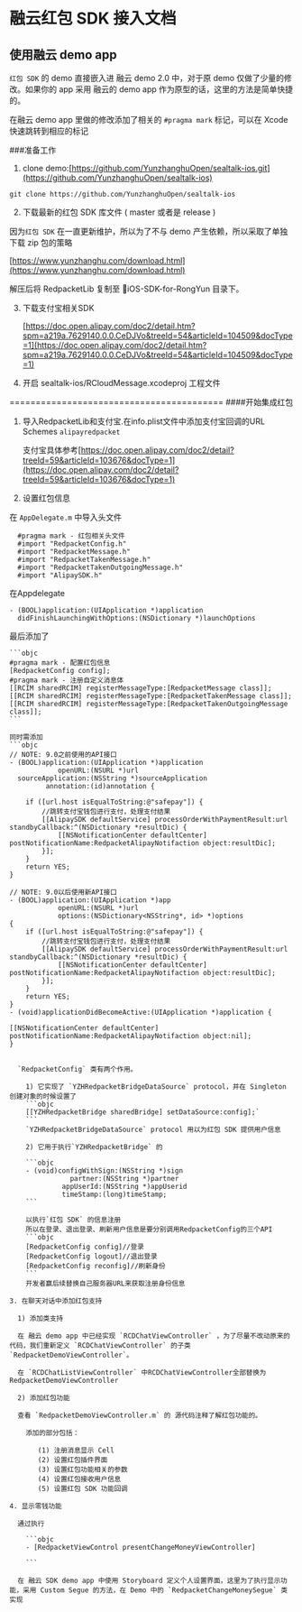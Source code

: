 融云红包 SDK 接入文档
=================

使用融云 demo app
------------------

  `红包 SDK` 的 demo 直接嵌入进 融云 demo 2.0 中，对于原 demo 仅做了少量的修改。如果你的 app 采用 融云的 demo app 作为原型的话，这里的方法是简单快捷的。

  在融云 demo app 里做的修改添加了相关的 `#pragma mark` 标记，可以在 Xcode 快速跳转到相应的标记

###准备工作

1. clone demo:[https://github.com/YunzhanghuOpen/sealtalk-ios.git](https://github.com/YunzhanghuOpen/sealtalk-ios)

  `git clone https://github.com/YunzhanghuOpen/sealtalk-ios`


2. 下载最新的红包 SDK 库文件 ( master 或者是 release )

  因为`红包 SDK` 在一直更新维护，所以为了不与 demo 产生依赖，所以采取了单独下载 zip 包的策略

  [https://www.yunzhanghu.com/download.html](https://www.yunzhanghu.com/download.html)

  解压后将 RedpacketLib 复制至 iOS-SDK-for-RongYun 目录下。
  
3. 下载支付宝相关SDK

    [https://doc.open.alipay.com/doc2/detail.htm?spm=a219a.7629140.0.0.CeDJVo&treeId=54&articleId=104509&docType=1](https://doc.open.alipay.com/doc2/detail.htm?spm=a219a.7629140.0.0.CeDJVo&treeId=54&articleId=104509&docType=1)
    
4. 开启 sealtalk-ios/RCloudMessage.xcodeproj 工程文件

=========================================
####开始集成红包
1. 导入RedpacketLib和支付宝.在info.plist文件中添加支付宝回调的URL Schemes `alipayredpacket`

    支付宝具体参考[https://doc.open.alipay.com/doc2/detail?treeId=59&articleId=103676&docType=1](https://doc.open.alipay.com/doc2/detail?treeId=59&articleId=103676&docType=1)
2. 设置红包信息

  在 `AppDelegate.m` 中导入头文件
  ```objc
    #pragma mark - 红包相关头文件
    #import "RedpacketConfig.h"
    #import "RedpacketMessage.h"
    #import "RedpacketTakenMessage.h"
    #import "RedpacketTakenOutgoingMessage.h"
    #import "AlipaySDK.h"
  ```
  在Appdelegate
  ```objc
  - (BOOL)application:(UIApplication *)application
    didFinishLaunchingWithOptions:(NSDictionary *)launchOptions
  ```

  最后添加了

    ```objc
    #pragma mark - 配置红包信息
    [RedpacketConfig config];
    #pragma mark - 注册自定义消息体
    [[RCIM sharedRCIM] registerMessageType:[RedpacketMessage class]];
    [[RCIM sharedRCIM] registerMessageType:[RedpacketTakenMessage class]];
    [[RCIM sharedRCIM] registerMessageType:[RedpacketTakenOutgoingMessage class]];
    ```

    同时需添加
    ```objc
    // NOTE: 9.0之前使用的API接口
    - (BOOL)application:(UIApplication *)application
                openURL:(NSURL *)url
      sourceApplication:(NSString *)sourceApplication
             annotation:(id)annotation {
        
        if ([url.host isEqualToString:@"safepay"]) {
            //跳转支付宝钱包进行支付，处理支付结果
            [[AlipaySDK defaultService] processOrderWithPaymentResult:url standbyCallback:^(NSDictionary *resultDic) {
                [[NSNotificationCenter defaultCenter] postNotificationName:RedpacketAlipayNotifaction object:resultDic];
            }];
        }
        return YES;
    }
    
    // NOTE: 9.0以后使用新API接口
    - (BOOL)application:(UIApplication *)app
                openURL:(NSURL *)url
                options:(NSDictionary<NSString*, id> *)options
    {
        if ([url.host isEqualToString:@"safepay"]) {
            //跳转支付宝钱包进行支付，处理支付结果
            [[AlipaySDK defaultService] processOrderWithPaymentResult:url standbyCallback:^(NSDictionary *resultDic) {
                [[NSNotificationCenter defaultCenter] postNotificationName:RedpacketAlipayNotifaction object:resultDic];
            }];
        }
        return YES;
    }
    - (void)applicationDidBecomeActive:(UIApplication *)application {
    
    [[NSNotificationCenter defaultCenter] postNotificationName:RedpacketAlipayNotifaction object:nil];
    }
```

  `RedpacketConfig` 类有两个作用。

    1) 它实现了 `YZHRedpacketBridgeDataSource` protocol，并在 Singleton 创建对象的时候设置了
    ```objc
    [[YZHRedpacketBridge sharedBridge] setDataSource:config];`
    ```
    `YZHRedpacketBridgeDataSource` protocol 用以为红包 SDK 提供用户信息

    2) 它用于执行`YZHRedpacketBridge` 的

    ```objc
    - (void)configWithSign:(NSString *)sign
               partner:(NSString *)partner
             appUserId:(NSString *)appUserid
             timeStamp:(long)timeStamp;
    ```

    以执行`红包 SDK` 的信息注册
    所以在登录、退出登录、刷新用户信息是要分别调用RedpacketConfig的三个API
    ```objc
    [RedpacketConfig config]//登录
    [RedpacketConfig logout]//退出登录
    [RedpacketConfig reconfig]//刷新身份
    ```
    开发者赢后续替换自己服务器URL来获取注册身份信息

3. 在聊天对话中添加红包支持

  1) 添加类支持

  在 融云 demo app 中已经实现 `RCDChatViewController` ，为了尽量不改动原来的代码，我们重新定义 `RCDChatViewController` 的子类 `RedpacketDemoViewController`。

  在 `RCDChatListViewController` 中RCDChatViewController全部替换为RedpacketDemoViewController
      
  2) 添加红包功能

  查看 `RedpacketDemoViewController.m` 的 源代码注释了解红包功能的。

    添加的部分包括：

       (1) 注册消息显示 Cell
       (2) 设置红包插件界面
       (3) 设置红包功能相关的参数
       (4) 设置红包接收用户信息
       (5) 设置红包 SDK 功能回调

4. 显示零钱功能

  通过执行

    ```objc
    - [RedpacketViewControl presentChangeMoneyViewController]
    
    ```

  在 融云 SDK demo app 中使用 Storyboard 定义个人设置界面，这里为了执行显示功能，采用 Custom Segue 的方法，在 Demo 中的 `RedpacketChangeMoneySegue` 类实现
